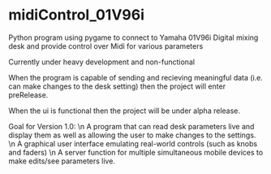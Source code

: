 # midiControl_01V96i
Python program using pygame to connect to Yamaha 01V96i Digital mixing desk and provide control over Midi for various parameters

Currently under heavy development and non-functional

When the program is capable of sending and recieving meaningful data (i.e. can make changes to the desk setting) then the project will enter preRelease.

When the ui is functional then the project will be under alpha release.

Goal for Version 1.0:
  \n A program that can read desk parameters live and display them as well as allowing the user to make changes to the settings.
  \n A graphical user interface emulating real-world controls (such as knobs and faders)
  \n A server function for multiple simultaneous mobile devices to make edits/see parameters live.
